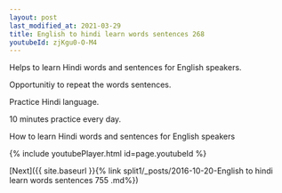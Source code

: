 ```yaml
---
layout: post
last_modified_at: 2021-03-29
title: English to hindi learn words sentences 268 
youtubeId: zjKgu0-O-M4
---
```

 
 
Helps to learn Hindi words and sentences for English speakers.

Opportunitiy to repeat the words sentences. 

Practice Hindi language. 
 
10 minutes practice every day. 
 
How to learn Hindi words and sentences for English speakers 
 
{% include youtubePlayer.html id=page.youtubeId %}
 
 
[Next]({{ site.baseurl }}{% link  split1/_posts/2016-10-20-English to hindi learn words sentences 755 .md%})
 
